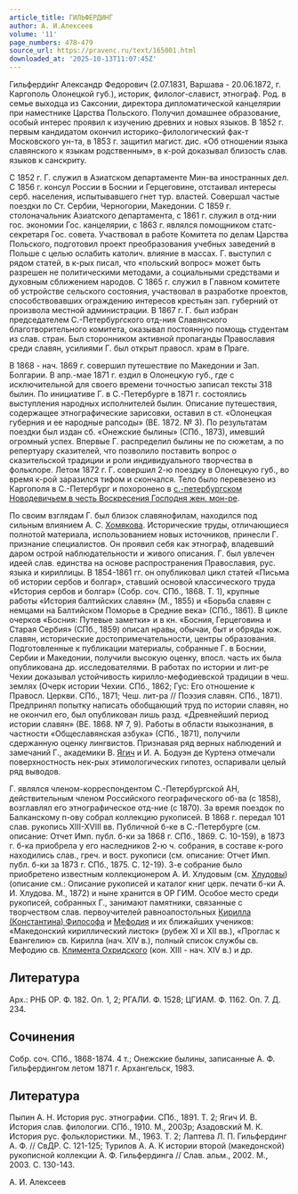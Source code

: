 ```yaml
---
article_title: ГИЛЬФЕРДИНГ
author: А. И.Алексеев
volume: '11'
page_numbers: 478-479
source_url: https://pravenc.ru/text/165001.html
downloaded_at: '2025-10-13T11:07:45Z'
---
```


Гильферди́нг Александр Федорович (2.07.1831, Варшава - 20.06.1872, г. Каргополь Олонецкой губ.), историк, филолог-славист, этнограф. Род. в семье выходца из Саксонии, директора дипломатической канцелярии при наместнике Царства Польского. Получил домашнее образование, особый интерес проявил к изучению древних и новых языков. В 1852 г. первым кандидатом окончил историко-филологический фак-т Московского ун-та, в 1853 г. защитил магист. дис. «Об отношении языка славянского к языкам родственным», в к-рой доказывал близость слав. языков к санскриту.

С 1852 г. Г. служил в Азиатском департаменте Мин-ва иностранных дел. С 1856 г. консул России в Боснии и Герцеговине, отстаивал интересы серб. населения, испытывавшего гнет тур. властей. Совершал частые поездки по Ст. Сербии, Черногории, Македонии. С 1859 г. столоначальник Азиатского департамента, с 1861 г. служил в отд-нии гос. экономии Гос. канцелярии, с 1863 г. являлся помощником статс-секретаря Гос. совета. Участвовал в работе Комитета по делам Царства Польского, подготовил проект преобразования учебных заведений в Польше с целью ослабить католич. влияние в массах. Г. выступил с рядом статей, в к-рых писал, что «польский вопрос» может быть разрешен не политическими методами, а социальными средствами и духовным сближением народов. С 1865 г. служил в Главном комитете об устройстве сельского состояния, участвовал в разработке проектов, способствовавших ограждению интересов крестьян зап. губерний от произвола местной администрации. В 1867 г. Г. был избран председателем С.-Петербургского отд-ния Славянского благотворительного комитета, оказывал постоянную помощь студентам из слав. стран. Был сторонником активной пропаганды Православия среди славян, усилиями Г. был открыт правосл. храм в Праге.

В 1868 - нач. 1869 г. совершил путешествие по Македонии и Зап. Болгарии. В апр.-мае 1871 г. ездил в Олонецкую губ., где с исключительной для своего времени точностью записал тексты 318 былин. По инициативе Г. в С.-Петербурге в 1871 г. состоялись выступления народных исполнителей былин. Описание путешествия, содержащее этнографические зарисовки, оставил в ст. «Олонецкая губерния и ее народные рапсоды» (ВЕ. 1872. № 3). По результатам поездки был издан сб. «Онежские былины» (СПб., 1873), имевший огромный успех. Впервые Г. распределил былины не по сюжетам, а по репертуару сказителей, что позволило поставить вопрос о сказительской традиции и роли индивидуального творчества в фольклоре. Летом 1872 г. Г. совершил 2-ю поездку в Олонецкую губ., во время к-рой заразился тифом и скончался. Тело было перевезено из Каргополя в С.-Петербург и похоронено в [с.-петербургском Новодевичьем в честь Воскресения Господня жен. мон-ре](<https://pravenc.ru/text/с -петербургском Новодевичьем в честь Воскресения Господня жен  мон-ре.html>).

По своим взглядам Г. был близок славянофилам, находился под сильным влиянием А. С. [Хомякова](https://pravenc.ru/text/Хомякова.html). Исторические труды, отличающиеся полнотой материала, использованием новых источников, принесли Г. признание специалистов. Он проявил себя как этнограф, владевший даром острой наблюдательности и живого описания. Г. был увлечен идеей слав. единства на основе распространения Православия, рус. языка и кириллицы. В 1854-1861 гг. он опубликовал цикл статей «Письма об истории сербов и болгар», ставший основой классического труда «История сербов и болгар» (Собр. соч. СПб., 1868. Т. 1), крупные работы «История балтийских славян» (М., 1855) и «Борьба славян с немцами на Балтийском Поморье в Средние века» (СПб., 1861). В цикле очерков «Босния: Путевые заметки» и в кн. «Босния, Герцеговина и Старая Сербия» (СПб., 1859) описал нравы, обычаи, быт и обряды юж. славян, исторические достопримечательности, центры образования. Подготовленные к публикации материалы, собранные Г. в Боснии, Сербии и Македонии, получили высокую оценку, впосл. часть их была опубликована др. исследователями. В работах по истории и лит-ре Чехии доказывал устойчивость кирилло-мефодиевской традиции в чеш. землях (Очерк истории Чехии. СПб., 1862; Гус: Его отношение к Правосл. Церкви. СПб., 1871; Чеш. лит-ра // Поэзия славян. СПб., 1871). Предпринял попытку написать обобщающий труд по истории славян, но не окончил его, был опубликован лишь разд. «Древнейший период истории славян» (ВЕ. 1868. № 7, 9). Работы в области языкознания, в частности «Общеславянская азбука» (СПб., 1871), получили сдержанную оценку лингвистов. Признавая ряд верных наблюдений и замечаний Г., академики В. [Ягич](https://pravenc.ru/text/Ягич.html) и И. А. Бодуэн де Куртенэ отмечали поверхностность нек-рых этимологических гипотез, оспаривали целый ряд выводов.

Г. являлся членом-корреспондентом С.-Петербургской АН, действительным членом Российского географического об-ва (с 1858), возглавлял его этнографическое отд-ние (с 1870). За время поездок по Балканскому п-ову собрал коллекцию рукописей. В 1868 г. передал 101 слав. рукопись XIII-XVIII вв. Публичной б-ке в С.-Петербурге (см. описание: Отчет Имп. публ. б-ки за 1868 г. СПб., 1869. С. 10-159), в 1873 г. б-ка приобрела у его наследников 2-ю ч. собрания, в составе к-рого находились слав., греч. и вост. рукописи (см. описание: Отчет Имп. публ. б-ки за 1873 г. СПб., 1875. С. 12-19). 3-е собрание было приобретено известным коллекционером А. И. Хлудовым (см. [Хлудовы](https://pravenc.ru/text/Хлудовы.html)) (описание см.: Описание рукописей и каталог книг церк. печати б-ки А. И. Хлудова. М., 1872) и ныне хранится в ОР ГИМ. Особое место среди рукописей, собранных Г., занимают памятники, связанные с творчеством слав. первоучителей равноапостольных [Кирилла (Константина) Философа](<https://pravenc.ru/text/Кирилла (Константина) Философа.html>) и [Мефодия](https://pravenc.ru/text/Мефодий.html) и их ближайших учеников: «Македонский кириллический листок» (рубеж XI и XII вв.), «Проглас к Евангелию» св. Кирилла (нач. XIV в.), полный список службы св. Мефодию св. [Климента Охридского](<https://pravenc.ru/text/Климент Охридский.html>) (кон. XIII - нач. XIV в.) и др.

## Литература

Арх.: РНБ ОР. Ф. 182. Оп. 1, 2; РГАЛИ. Ф. 1528; ЦГИАМ. Ф. 1162. Оп. 7. Д. 234.

## Сочинения

Собр. соч. СПб., 1868-1874. 4 т.; Онежские былины, записанные А. Ф. Гильфердингом летом 1871 г. Архангельск, 1983.

## Литература

Пыпин А. Н. История рус. этнографии. СПб., 1891. Т. 2; Ягич И. В. История слав. филологии. СПб., 1910. М., 2003р; Азадовский М. К. История рус. фольклористики. М., 1963. Т. 2; Лаптева Л. П. Гильфердинг А. Ф. // СвДР. С. 121-125; Турилов А. А. К истории второй (македонской) рукописной коллекции А. Ф. Гильфердинга // Слав. альм., 2002. М., 2003. С. 130-143.

А. И.  Алексеев

